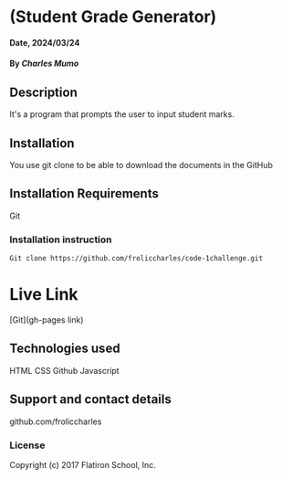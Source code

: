 # (Student Grade Generator)

#### Date, 2024/03/24

#### By *Charles Mumo*

## Description
It's a program that prompts the user to input student marks. 

## Installation
You use git clone to be able to download the documents in the GitHub

## Installation Requirements
Git

### Installation instruction
```
Git clone https://github.com/froliccharles/code-1challenge.git

```

# Live Link
[Git](gh-pages link)

## Technologies used
HTML
CSS
Github
Javascript

## Support and contact details
github.com/froliccharles

### License
Copyright (c) 2017 Flatiron School, Inc.




